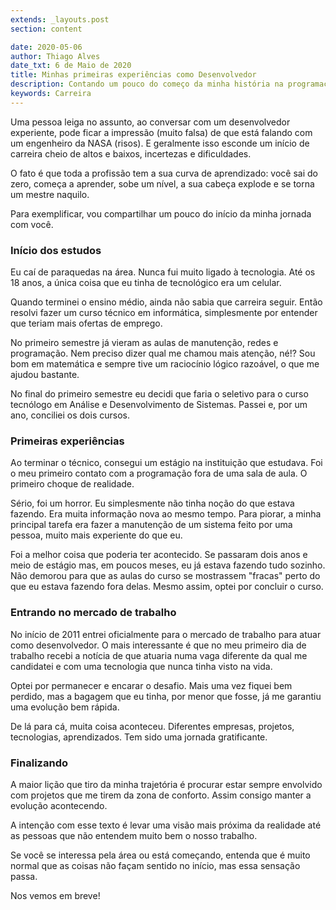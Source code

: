 ```yaml
---
extends: _layouts.post
section: content

date: 2020-05-06
author: Thiago Alves
date_txt: 6 de Maio de 2020
title: Minhas primeiras experiências como Desenvolvedor
description: Contando um pouco do começo da minha história na programação e desmistificando algumas crenças.
keywords: Carreira
---
```


Uma pessoa leiga no assunto, ao conversar com um desenvolvedor experiente, pode ficar a impressão (muito falsa) de que está falando com um engenheiro da NASA (risos). E geralmente isso esconde um início de carreira cheio de altos e baixos, incertezas e dificuldades.

O fato é que toda a profissão tem a sua curva de aprendizado: você sai do zero, começa a aprender, sobe um nível, a sua cabeça explode e se torna um mestre naquilo.

Para exemplificar, vou compartilhar um pouco do início da minha jornada com você. 

### Início dos estudos

Eu caí de paraquedas na área. Nunca fui muito ligado à tecnologia. Até os 18 anos, a única coisa que eu tinha de tecnológico era um celular.

Quando terminei o ensino médio, ainda não sabia que carreira seguir. Então resolvi fazer um curso técnico em informática, simplesmente por entender que teriam mais ofertas de emprego.

No primeiro semestre já vieram as aulas de manutenção, redes e programação. Nem preciso dizer qual me chamou mais atenção, né!? Sou bom em matemática e sempre tive um raciocínio lógico razoável, o que me ajudou bastante.

No final do primeiro semestre eu decidi que faria o seletivo para o curso tecnólogo em Análise e Desenvolvimento de Sistemas. Passei e, por um ano, conciliei os dois cursos. 

### Primeiras experiências

Ao terminar o técnico, consegui um estágio na instituição que estudava. Foi o meu primeiro contato com a programação fora de uma sala de aula. O primeiro choque de realidade. 

Sério, foi um horror. Eu simplesmente não tinha noção do que estava fazendo. Era muita informação nova ao mesmo tempo. Para piorar, a minha principal tarefa era fazer a manutenção de um sistema feito por uma pessoa, muito mais experiente do que eu.

Foi a melhor coisa que poderia ter acontecido. Se passaram dois anos e meio de estágio mas, em poucos meses, eu já estava fazendo tudo sozinho. Não demorou para que as aulas do curso se mostrassem "fracas" perto do que eu estava fazendo fora delas. Mesmo assim, optei por concluir o curso.

### Entrando no mercado de trabalho

No início de 2011 entrei oficialmente para o mercado de trabalho para atuar como desenvolvedor. O mais interessante é que no meu primeiro dia de trabalho recebi a notícia de que atuaria numa vaga diferente da qual me candidatei e com uma tecnologia que nunca tinha visto na vida. 

Optei por permanecer e encarar o desafio. Mais uma vez fiquei bem perdido, mas a bagagem que eu tinha, por menor que fosse, já me garantiu uma evolução bem rápida.

De lá para cá, muita coisa aconteceu. Diferentes empresas, projetos, tecnologias, aprendizados. Tem sido uma jornada gratificante.

### Finalizando

A maior lição que tiro da minha trajetória é procurar estar sempre envolvido com projetos que me tirem da zona de conforto. Assim consigo manter a evolução acontecendo.

A intenção com esse texto é levar uma visão mais próxima da realidade até as pessoas que não entendem muito bem o nosso trabalho. 

Se você se interessa pela área ou está começando, entenda que é muito normal que as coisas não façam sentido no início, mas essa sensação passa.

Nos vemos em breve!